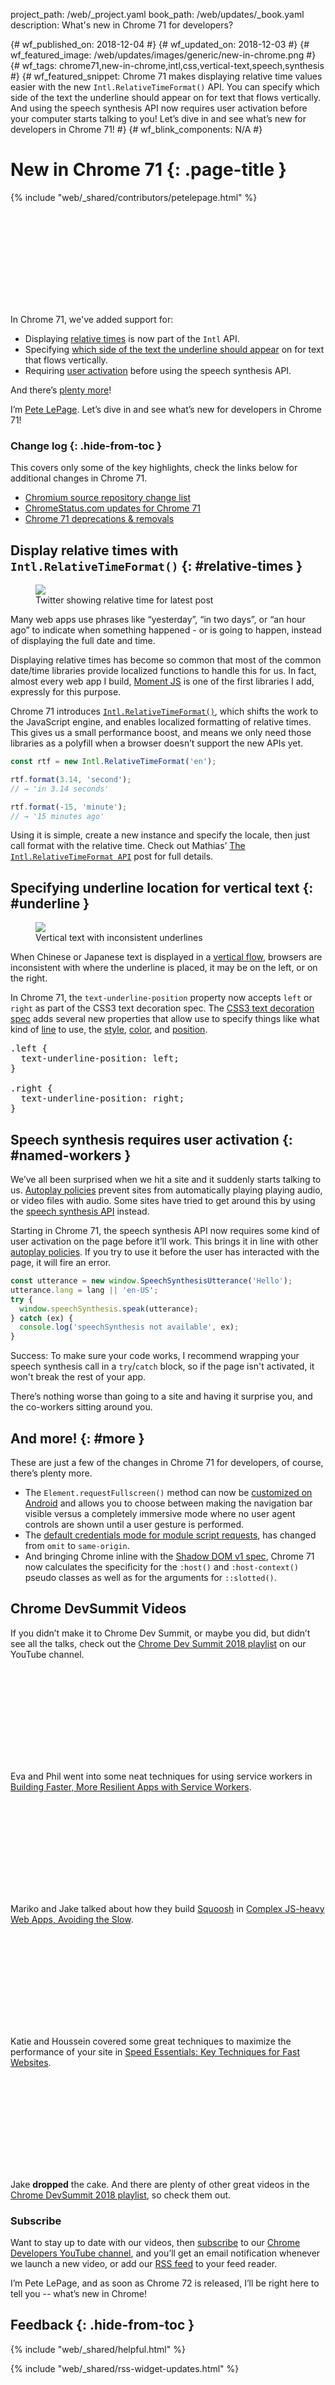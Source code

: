project_path: /web/_project.yaml
book_path: /web/updates/_book.yaml
description: What's new in Chrome 71 for developers?

{# wf_published_on: 2018-12-04 #}
{# wf_updated_on: 2018-12-03 #}
{# wf_featured_image: /web/updates/images/generic/new-in-chrome.png #}
{# wf_tags: chrome71,new-in-chrome,intl,css,vertical-text,speech,synthesis #}
{# wf_featured_snippet: Chrome 71 makes displaying relative time values easier with the new <code>Intl.RelativeTimeFormat()</code> API. You can specify which side of the text the underline should appear on for text that flows vertically. And using the speech synthesis API now requires user activation before your computer starts talking to you! Let’s dive in and see what’s new for developers in Chrome 71! #}
{# wf_blink_components: N/A #}

# New in Chrome 71 {: .page-title }

{% include "web/_shared/contributors/petelepage.html" %}

<div class="clearfix"></div>

<div class="video-wrapper">
  <iframe class="devsite-embedded-youtube-video" data-video-id="TODO"
          data-autohide="1" data-showinfo="0" frameborder="0" allowfullscreen>
  </iframe>
</div>


In Chrome 71, we've added support for:

* Displaying [relative times](#relative-times) is now part of the `Intl` API.
* Specifying [which side of the text the underline should appear](#underline)
  on for text that flows vertically.
* Requiring [user activation](#speech-activation) before using the speech
  synthesis API.

And there’s [plenty more](#more)!

I’m [Pete LePage](https://mobile.twitter.com/petele). Let’s dive in and see
what’s new for developers in Chrome 71!

<div class="clearfix"></div>

### Change log {: .hide-from-toc }

This covers only some of the key highlights, check the links below for
additional changes in Chrome 71.

* [Chromium source repository change list](https://chromium.googlesource.com/chromium/src/+log/70.0.3538.66..71.0.3578.82)
* [ChromeStatus.com updates for Chrome 71](https://www.chromestatus.com/features#milestone%3D71)
* [Chrome 71 deprecations & removals](/web/updates/2018/10/chrome-71-deps-rems)


## Display relative times with `Intl.RelativeTimeFormat()` {: #relative-times }

<figure class="attempt-right">
  <img src="/web/updates/images/2018/12/twitter-rel-time.jpg">
  <figcaption>
    Twitter showing relative time for latest post
  </figcaption>
</figure>


Many web apps use phrases like “yesterday”, “in two days”, or “an hour ago” to
indicate when something happened - or is going to happen, instead of displaying
the full date and time.

Displaying relative times has become so common that most of the common
date/time libraries provide localized functions to handle this for us. In fact,
almost every web app I build, [Moment JS](https://momentjs.com/) is one of the
first libraries I add, expressly for this purpose.

Chrome 71 introduces [`Intl.RelativeTimeFormat()`][mdn-reltimefmt], which
shifts the work to the JavaScript engine, and enables localized formatting of
relative times. This gives us a small performance boost, and means we only
need those libraries as a polyfill when a browser doesn’t support the new APIs
yet.

```js
const rtf = new Intl.RelativeTimeFormat('en');

rtf.format(3.14, 'second');
// → 'in 3.14 seconds'

rtf.format(-15, 'minute');
// → '15 minutes ago'
```

Using it is simple, create a new instance and specify the locale,
then just call format with the relative time. Check out Mathias’
[The `Intl.RelativeTimeFormat API`](/web/updates/2018/10/intl-relativetimeformat)
post for full details.

[mdn-reltimefmt]: https://developer.mozilla.org/en-US/docs/Web/JavaScript/Reference/Global_Objects/Intl.RelativeTimeFormat

<div class="clearfix"></div>

## Specifying underline location for vertical text {: #underline }

<figure class="attempt-right">
  <img src="/web/updates/images/2018/12/vertical-text.png">
  <figcaption>
    Vertical text with inconsistent underlines
  </figcaption>
</figure>

When Chinese or Japanese text is displayed in a
[vertical flow](https://underlined-vertical-text.glitch.me), browsers are
inconsistent with where the underline is placed, it may be on the left, or
on the right.

In Chrome 71, the `text-underline-position` property now accepts `left` or
`right` as part of the CSS3 text decoration spec. The
[CSS3 text decoration spec][css3-td-spec] adds several new properties that
allow use to specify things like what kind of [line][css3-td-line] to use,
the [style][css3-td-style], [color][css3-td-color], and
[position][css3-td-position].

<div class="clearfix"></div>

<pre class="prettyprint lang-css">
.left {
  text-underline-position: left;
}

.right {
  text-underline-position: right;
}
</pre>


[css3-td-spec]: https://www.w3.org/TR/css-text-decor-3/
[css3-td-line]: https://www.w3.org/TR/css-text-decor-3/#text-decoration-style-property
[css3-td-style]: https://www.w3.org/TR/css-text-decor-3/#text-decoration-style-property
[css3-td-color]: https://www.w3.org/TR/css-text-decor-3/#text-decoration-color-property
[css3-td-position]: https://www.w3.org/TR/css-text-decor-3/#text-underline-position-property


## Speech synthesis requires user activation {: #named-workers }


We’ve all been surprised when we hit a site and it suddenly starts talking
to us. [Autoplay policies](/web/updates/2018/11/web-audio-autoplay) prevent
sites from automatically playing playing audio, or video files with audio.
Some sites have tried to get around this by using the
[speech synthesis API](https://developer.mozilla.org/en-US/docs/Web/API/SpeechSynthesis)
instead.

Starting in Chrome 71, the speech synthesis API now requires some kind of user
activation on the page before it’ll work. This brings it in line with other
[autoplay policies](/web/updates/2018/11/web-audio-autoplay). If you try to
use it before the user has interacted with the page, it will fire an error.

```js
const utterance = new window.SpeechSynthesisUtterance('Hello');
utterance.lang = lang || 'en-US';
try {
  window.speechSynthesis.speak(utterance);
} catch (ex) {
  console.log('speechSynthesis not available', ex);
}
```


Success: To make sure your code works, I recommend wrapping your speech
synthesis call in a `try`/`catch` block, so if the page isn't activated, it
won't break the rest of your app.


There’s nothing worse than going to a site and having it surprise you,
and the co-workers sitting around you.


## And more! {: #more }

These are just a few of the changes in Chrome 71 for developers, of course,
there’s plenty more.

* The `Element.requestFullscreen()` method can now be
  [customized on Android](https://www.chromestatus.com/feature/5188650908254208)
  and allows you to choose between making the navigation bar visible versus a
  completely immersive mode where no user agent controls are shown until a
  user gesture is performed.
* The [default credentials mode for module script requests](https://www.chromestatus.com/feature/6710957388595200),
  has changed from `omit` to `same-origin`.
* And bringing Chrome inline with the
  [Shadow DOM v1 spec](https://w3c.github.io/webcomponents/spec/shadow/),
  Chrome 71 now calculates the specificity for the `:host()` and
  `:host-context()` pseudo classes as well as for the arguments for
  `::slotted()`.

<div class="clearfix"></div>

## Chrome DevSummit Videos

If you didn’t make it to Chrome Dev Summit, or maybe you did, but didn’t
see all the talks, check out the
[Chrome Dev Summit 2018 playlist](https://www.youtube.com/playlist?list=PLNYkxOF6rcIDjlCx1PcphPpmf43aKOAdF)
on our YouTube channel.


<div class="video-wrapper">
  <iframe class="devsite-embedded-youtube-video" data-video-id="25aCD5XL1Jk"
          data-autohide="1" data-showinfo="0" frameborder="0" allowfullscreen>
  </iframe>
</div>

Eva and Phil went into some neat techniques for using service workers in
[Building Faster, More Resilient Apps with Service Workers](https://www.youtube.com/watch?v=25aCD5XL1Jk&t=0s&index=9&list=PLNYkxOF6rcIDjlCx1PcphPpmf43aKOAdF).

<div class="clearfix"></div>



<div class="video-wrapper">
  <iframe class="devsite-embedded-youtube-video" data-video-id="ipNW6lJHVEs"
          data-autohide="1" data-showinfo="0" frameborder="0" allowfullscreen>
  </iframe>
</div>

Mariko and Jake talked about how they build [Squoosh](https://squoosh.app/) in
[Complex JS-heavy Web Apps, Avoiding the Slow](https://www.youtube.com/watch?v=ipNW6lJHVEs&t=104s&index=11&list=PLNYkxOF6rcIDjlCx1PcphPpmf43aKOAdF).

<div class="clearfix"></div>



<div class="video-wrapper">
  <iframe class="devsite-embedded-youtube-video" data-video-id="reztLS3vomE"
          data-autohide="1" data-showinfo="0" frameborder="0" allowfullscreen>
  </iframe>
</div>

Katie and Houssein covered some great techniques to maximize the performance
of your site in
[Speed Essentials: Key Techniques for Fast Websites](https://www.youtube.com/watch?v=reztLS3vomE&t=1s&index=8&list=PLNYkxOF6rcIDjlCx1PcphPpmf43aKOAdF).

<div class="clearfix"></div>



<div class="video-wrapper">
  <iframe class="devsite-embedded-youtube-video" data-video-id="CbU9GzgS0HY"
          data-autohide="1" data-showinfo="0" frameborder="0" allowfullscreen>
  </iframe>
</div>

Jake **dropped** the cake. And there are plenty of other great videos in the
[Chrome DevSummit 2018 playlist](https://www.youtube.com/playlist?list=PLNYkxOF6rcIDjlCx1PcphPpmf43aKOAdF),
so check them out.

<div class="clearfix"></div>

### Subscribe

Want to stay up to date with our videos, then [subscribe](https://goo.gl/6FP1a5)
to our [Chrome Developers YouTube channel](https://www.youtube.com/user/ChromeDevelopers/),
and you’ll get an email notification whenever we launch a new video, or add our
[RSS feed](/web/shows/rss.xml) to your feed reader.


I’m Pete LePage, and as soon as Chrome 72 is released, I’ll be right
here to tell you -- what’s new in Chrome!

## Feedback {: .hide-from-toc }

{% include "web/_shared/helpful.html" %}

<div class="clearfix"></div>

{% include "web/_shared/rss-widget-updates.html" %}

